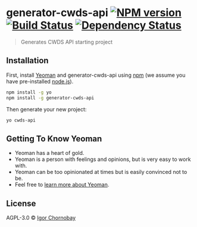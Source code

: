 # generator-cwds-api [![NPM version][npm-image]][npm-url] [![Build Status][travis-image]][travis-url] [![Dependency Status][daviddm-image]][daviddm-url]
> Generates CWDS API starting project

## Installation

First, install [Yeoman](http://yeoman.io) and generator-cwds-api using [npm](https://www.npmjs.com/) (we assume you have pre-installed [node.js](https://nodejs.org/)).

```bash
npm install -g yo
npm install -g generator-cwds-api
```

Then generate your new project:

```bash
yo cwds-api
```

## Getting To Know Yeoman

 * Yeoman has a heart of gold.
 * Yeoman is a person with feelings and opinions, but is very easy to work with.
 * Yeoman can be too opinionated at times but is easily convinced not to be.
 * Feel free to [learn more about Yeoman](http://yeoman.io/).

## License

AGPL-3.0 © [Igor Chornobay]()


[npm-image]: https://badge.fury.io/js/generator-cwds-api.svg
[npm-url]: https://npmjs.org/package/generator-cwds-api
[travis-image]: https://travis-ci.org/igor-chornobay-engagepoint/generator-cwds-api.svg?branch=master
[travis-url]: https://travis-ci.org/igor-chornobay-engagepoint/generator-cwds-api
[daviddm-image]: https://david-dm.org/igor-chornobay-engagepoint/generator-cwds-api.svg?theme=shields.io
[daviddm-url]: https://david-dm.org/igor-chornobay-engagepoint/generator-cwds-api
